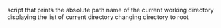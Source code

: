 script that prints the absolute path name of the current working directory
displaying the list of current directory
changing directory to root 
